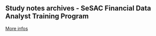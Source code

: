 ## Study notes archives - SeSAC Financial Data Analyst Training Program
[More infos](https://icy-atmosphere-c7c.notion.site/Archives-127e2351912241dea52a56da1de65256?pvs=74)
